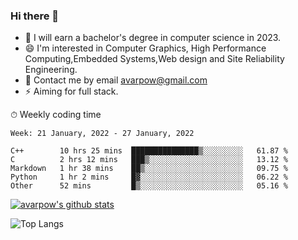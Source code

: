 ### Hi there 👋
<!--I have been a GitHub member for [![Years Badge](https://badges.pufler.dev/years/avarpow)](https://badges.pufler.dev)-->
- 🌱 I will earn a bachelor's degree in computer science in 2023.
- 😄 I'm interested in Computer Graphics, High Performance Computing,Embedded Systems,Web design and Site Reliability Engineering.
- 💬 Contact me by email avarpow@gmail.com
- ⚡ Aiming for full stack.

<!--💻 Coding Activity Logging

[![Commits Badge](https://badges.pufler.dev/commits/weekly/avarpow)](https://badges.pufler.dev)-->

⏱ Weekly coding time
<!--START_SECTION:waka-->
```text
Week: 21 January, 2022 - 27 January, 2022

C++        10 hrs 25 mins  ███████████████▒░░░░░░░░░   61.87 % 
C          2 hrs 12 mins   ███▒░░░░░░░░░░░░░░░░░░░░░   13.12 % 
Markdown   1 hr 38 mins    ██▒░░░░░░░░░░░░░░░░░░░░░░   09.75 % 
Python     1 hr 2 mins     █▓░░░░░░░░░░░░░░░░░░░░░░░   06.22 % 
Other      52 mins         █▒░░░░░░░░░░░░░░░░░░░░░░░   05.16 % 
```
<!--END_SECTION:waka-->

[![avarpow's github stats](https://github-readme-stats.vercel.app/api?username=avarpow&count_private=true&show_icons=true&hide=issues&hide_border=true)](https://github.com/anuraghazra/github-readme-stats)

![Top Langs](https://github-readme-stats.vercel.app/api/top-langs/?username=avarpow&layout=compact&hide_border=true) 
<!--[![avarpow's wakatime stats](https://github-readme-stats.vercel.app/api/wakatime?username=avarpow)](https://github.com/anuraghazra/github-readme-stats)-->
